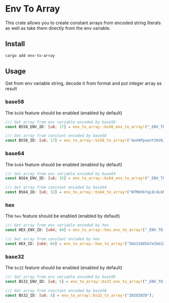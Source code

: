 # Env To Array

This crate allows you to create constant arrays from encoded string literals as well as take them directly from the env variable.

## Install

```bash
cargo add env-to-array
```

## Usage

Get from env variable string, decode it from format and put integer array as result

### base58

The `bs58` feature should be enabled (enabled by default)

```rust
/// Get array from env variable encoded by base58
const BS58_ENV_ID: [u8; 17] = env_to_array::bs58_env_to_array!("_ENV_TO_ARRAY_BS58");

/// Get array from constant encoded by base58
const BS58_ID: [u8; 17] = env_to_array::bs58_to_array!("dwVAPpaonY26V6JH17ToUQ");
```

### base64

The `bs64` feature should be enabled (enabled by default)

```rust
/// Get array from env variable encoded by base64
const BS64_ENV_ID: [u8; 32] = env_to_array::bs64_env_to_array!("_ENV_TO_ARRAY_BS64");

/// Get array from constant encoded by base64
const BS64_ID: [u8; 32] = env_to_array::bs64_to_array!("W7MmhbfqLQc4LbN0TUPfiflxSO6uVZ7E0NH+76LueJ0=");
```

### hex

The `hex` feature should be enabled (enabled by default)

```rust
/// Get array from env variable encoded by hex
const HEX_ENV_ID: [u64; 64] = env_to_array::hex_env_to_array!("_ENV_TO_ARRAY_HEX");

/// Get array from constant encoded by hex
const HEX_ID: [u64; 64] = env_to_array::hex_to_array!("5bb32685b7e5bb32685b7ea2d07382db3744d43df89f97148eeae559ec4d0d1feefa2ee789da2d07382db3744d43df89f97148eeae559ec4d0d1feefa2ee789d");
```

### base32

The `bs32` feature should be enabled (enabled by default)

```rust
/// Get array from env variable encoded by base58
const BS32_ENV_ID: [u8; 5] = env_to_array::bs32_env_to_array!("_ENV_TO_ARRAY_BS32");

/// Get array from constant encoded by base58
const BS32_ID: [u8; 5] = env_to_array::bs32_to_array!("Z0Z0Z0Z0");
```
